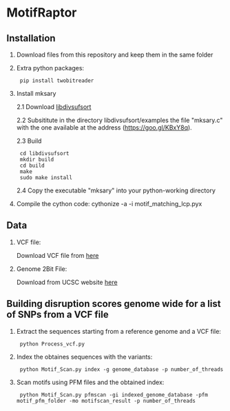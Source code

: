 # MotifRaptor

## Installation
1. Download files from this repository and keep them in the same folder

2. Extra python packages:
   ```
    pip install twobitreader
   ```
3. Install mksary

   2.1 Download [libdivsufsort](https://goo.gl/hUjvMF)
   
   2.2 Subsititute in the directory libdivsufsort/examples the file "mksary.c" with the one available at the address (https://goo.gl/KBxY8q).
   
   2.3 Build   
   ```
    cd libdivsufsort 
    mkdir build 
    cd build
    make 
    sudo make install
    ```

    2.4 Copy the executable "mksary" into your python-working directory

4. Compile the cython code: cythonize -a -i motif_matching_lcp.pyx
## Data
1. VCF file:

   Download VCF file from [here](https://www.dropbox.com/s/9gztf4mdblc44jo/1000G.EUR.QC.plink.simple.vcf?dl=0)

2. Genome 2Bit File:
   
   Download from UCSC website [here](http://hgdownload.soe.ucsc.edu/goldenPath/hg19/bigZips/hg19.2bit) 

## Building disruption scores genome wide for a list of SNPs from a VCF file

1. Extract the sequences starting from a reference genome and a VCF file:
     ```
      python Process_vcf.py
     ```

2. Index the obtaines sequences with the variants:
    
     ```
      python Motif_Scan.py index -g genome_database -p number_of_threads
     ```
    
3. Scan motifs using PFM files and the obtained index: 

     ```
      python Motif_Scan.py pfmscan -gi indexed_genome_database -pfm motif_pfm_folder -mo motifscan_result -p number_of_threads
     ```
